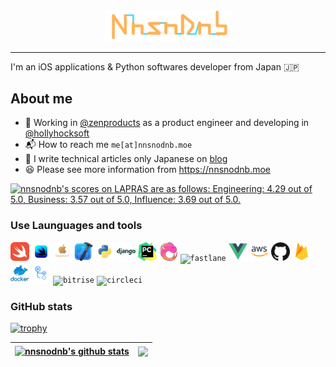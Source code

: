 <div align="center">
  <img width="40%" src="./assets/nnsnodnb.png">
</div>

----

I'm an iOS applications & Python softwares developer from Japan 🇯🇵

## About me

- 💼 Working in [@zenproducts](https://github.com/zenproducts) as a product engineer and developing in [@hollyhocksoft](https://github.com/hollyhocksoft)
- 📬 How to reach me `me[at]nnsnodnb.moe`
- 📝 I write technical articles only Japanese on <a href="https://nnsnodnb.hatenablog.jp" target="_blank" rel="noopener">blog</a>
- 😆 Please see more information from <a href="https://nnsnodnb.moe" target="_blank" rel="noopener">https://nnsnodnb.moe</a>

<!--START_SECTION:lapras-card-->
<p ><a href="https://lapras.com/public/nnsnodnb" target="_blank" rel="noopener noreferrer"><img alt="nnsnodnb's scores on LAPRAS are as follows: Engineering: 4.29 out of 5.0, Business: 3.57 out of 5.0, Influence: 3.69 out of 5.0." src="https://lapras-card-generator.vercel.app/api/svg?e=4.29&b=3.57&i=3.69&b1=%23020e27&b2=%230e5593&i1=%2303102f&i2=%231688bf&l=en" width="400" ></a></p>
<!--END_SECTION:lapras-card-->

### Use Launguages and tools

<code><img height="30" alt="swift" src="https://raw.githubusercontent.com/github/explore/main/topics/swift/swift.png" /></code>
<code><img height="30" alt="swiftui" src="https://raw.githubusercontent.com/github/explore/main/topics/swiftui/swiftui.png" /></code>
<code><img height="30" alt="objective-c" src="https://raw.githubusercontent.com/github/explore/main/topics/objective-c/objective-c.png" /></code>
<code><img height="30" alt="xcode" src="https://raw.githubusercontent.com/github/explore/main/topics/xcode/xcode.png" /></code>
<code><img height="30" alt="python" src="https://raw.githubusercontent.com/github/explore/main/topics/python/python.png" /></code>
<code><img height="30" alt="django" src="https://raw.githubusercontent.com/github/explore/main/topics/django/django.png" /></code>
<code><img height="30" alt="pycharm" src="https://raw.githubusercontent.com/github/explore/main/topics/pycharm/pycharm.png" /></code>
<code><img height="30" alt="rxswift" src="https://github.com/ReactiveX/RxSwift/raw/main/assets/RxSwift_Logo.png" /></code>
<code><img height="30" alt="fastlane" src="https://avatars.githubusercontent.com/u/11098337?s=200&v=4" /></code>
<code><img height="30" alt="vuejs" src="https://raw.githubusercontent.com/github/explore/refs/heads/main/topics/vue/vue.png" /></code>
<code><img height="30" alt="aws" src="https://raw.githubusercontent.com/github/explore/main/topics/aws/aws.png" /></code>
<code><img height="30" alt="github" src="https://raw.githubusercontent.com/github/explore/main/topics/github/github.png" /></code>
<code><img height="30" alt="firebase" src="https://raw.githubusercontent.com/github/explore/main/topics/firebase/firebase.png"></code>
<code><img height="30" alt="docker" src="https://raw.githubusercontent.com/github/explore/main/topics/docker/docker.png" /></code>
<code><img height="30" alt="actions" src="https://raw.githubusercontent.com/github/explore/main/topics/actions/actions.png" /></code>
<code><img height="30" alt="bitrise" src="https://avatars.githubusercontent.com/u/7174390?s=200&v=4" /></code>
<code><img height="30" alt="circleci" src="https://upload.wikimedia.org/wikipedia/commons/thumb/8/82/Circleci-icon-logo.svg/1200px-Circleci-icon-logo.svg.png" /></code>

### GitHub stats

[![trophy](https://github-profile-trophy.vercel.app/?username=nnsnodnb&column=8&no-frame=true)](https://github.com/ryo-ma/github-profile-trophy)

| <a href="https://github.com/anuraghazra/github-readme-stats"><img align="center" src="https://github-readme-stats.vercel.app/api?username=nnsnodnb&count_private=true&show_icons=true&include_all_commits=true&hide_border=true" alt="nnsnodnb's github stats" /></a> | <a href="https://github.com/anuraghazra/github-readme-stats"><img align="center" src="https://github-readme-stats.vercel.app/api/top-langs/?username=nnsnodnb&layout=compact&hide_border=true" /></a> |
| ------------- | ------------- |
